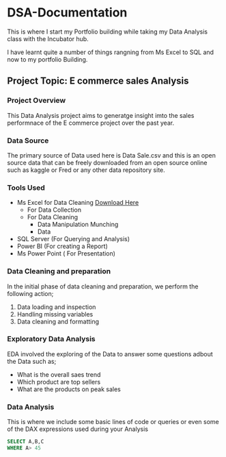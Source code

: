 # DSA-Documentation

This is where I start my Portfolio building while taking my Data Analysis class with the Incubator hub.

I have learnt quite a number of things rangning from Ms Excel to SQL and now to my portfolio Building.

## Project Topic: E commerce sales Analysis

### Project Overview

This Data Analysis project aims to generatge insight imto the sales performnace of the E commerce project over the past year.

### Data Source
The primary source of Data used here is Data Sale.csv and this is an open source data that can be freely downloaded from an open source online such as kaggle or Fred or any other data repository site.

### Tools Used
- Ms Excel for Data Cleaning [Download Here](https://www.microsoft.com)
    - For Data Collection
    -  For Data Cleaning
       - Data Manipulation Munching
       - Data 
- SQL Server (For Querying and Analysis)
- Power BI (For creating a Report)
- Ms Power Point ( For Presentation)

### Data Cleaning and preparation

In the initial phase of data cleaning and preparation, we perform the following action;
1. Data loading and inspection
2. Handling missing variables 
3. Data cleaning and formatting


### Exploratory Data Analysis
EDA involved the exploring of the Data to answer some questions adbout the Data such as;
- What is the overall saes trend
- Which product are top sellers
- What are the products on peak sales


### Data Analysis

This is where we include some  basic lines of code or queries or even some of the DAX expressions used during your Analysis

``` SQL
SELECT A,B,C
WHERE A> 45
```


